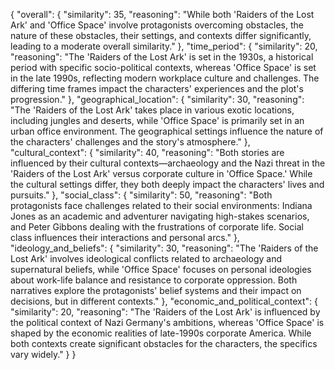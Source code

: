 {
    "overall": {
        "similarity": 35,
        "reasoning": "While both 'Raiders of the Lost Ark' and 'Office Space' involve protagonists overcoming obstacles, the nature of these obstacles, their settings, and contexts differ significantly, leading to a moderate overall similarity."
    },
    "time_period": {
        "similarity": 20,
        "reasoning": "The 'Raiders of the Lost Ark' is set in the 1930s, a historical period with specific socio-political contexts, whereas 'Office Space' is set in the late 1990s, reflecting modern workplace culture and challenges. The differing time frames impact the characters' experiences and the plot's progression."
    },
    "geographical_location": {
        "similarity": 30,
        "reasoning": "The 'Raiders of the Lost Ark' takes place in various exotic locations, including jungles and deserts, while 'Office Space' is primarily set in an urban office environment. The geographical settings influence the nature of the characters' challenges and the story's atmosphere."
    },
    "cultural_context": {
        "similarity": 40,
        "reasoning": "Both stories are influenced by their cultural contexts—archaeology and the Nazi threat in the 'Raiders of the Lost Ark' versus corporate culture in 'Office Space.' While the cultural settings differ, they both deeply impact the characters' lives and pursuits."
    },
    "social_class": {
        "similarity": 50,
        "reasoning": "Both protagonists face challenges related to their social environments: Indiana Jones as an academic and adventurer navigating high-stakes scenarios, and Peter Gibbons dealing with the frustrations of corporate life. Social class influences their interactions and personal arcs."
    },
    "ideology_and_beliefs": {
        "similarity": 30,
        "reasoning": "The 'Raiders of the Lost Ark' involves ideological conflicts related to archaeology and supernatural beliefs, while 'Office Space' focuses on personal ideologies about work-life balance and resistance to corporate oppression. Both narratives explore the protagonists' belief systems and their impact on decisions, but in different contexts."
    },
    "economic_and_political_context": {
        "similarity": 20,
        "reasoning": "The 'Raiders of the Lost Ark' is influenced by the political context of Nazi Germany's ambitions, whereas 'Office Space' is shaped by the economic realities of late-1990s corporate America. While both contexts create significant obstacles for the characters, the specifics vary widely."
    }
}
